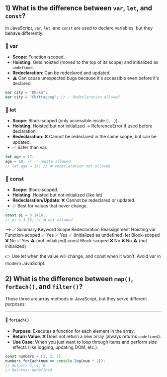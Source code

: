 ## 1) What is the difference between `var`, `let`, and `const`?

In JavaScript, `var`, `let`, and `const` are used to declare variables, but they behave differently:

### 🔹 var
- **Scope**: Function-scoped.  
- **Hoisting**: Gets hoisted (moved to the top of its scope) and initialized as `undefined`.  
- **Redeclaration**: Can be redeclared and updated.  
- ⚠️ Can cause unexpected bugs because it's accessible even before it's declared.

```js
var city = "Dhaka";
var city = "Chittagong"; // ✅ Redeclaration allowed
```

### 🔹 let

- **Scope**: Block-scoped (only accessible inside { ... }).
- **Hoisting**: Hoisted but not initialized → ReferenceError if used before declaration.
- **Redeclaration**: ❌ Cannot be redeclared in the same scope, but can be updated.
- ✅ Safer than var.

```js
let age = 17;
age = 18; // ✅ update allowed
// let age = 19; // ❌ redeclaration not allowed
```

### 🔹 const

- **Scope**: Block-scoped.
- **Hoisting**: Hoisted but not initialized (like let).
- **Redeclaration/Update**: ❌ Cannot be redeclared or updated.
- ✅ Best for values that never change.

```js
const pi = 3.1416;
// pi = 3.15; // ❌ not allowed
```

==> ✅ Summary
Keyword	Scope	Redeclaration	Reassignment	Hoisting
var	Function-scoped	✅ Yes	✅ Yes	✅ (initialized as undefined)
let	Block-scoped	❌ No	✅ Yes	⚠️ (not initialized)
const	Block-scoped	❌ No	❌ No	⚠️ (not initialized)

👉 Use let when the value will change, and const when it won’t. Avoid var in modern JavaScript.


## 2) What is the difference between `map()`, `forEach()`, and `filter()`?

These three are array methods in JavaScript, but they serve different purposes:

---

#### 🔹 `forEach()`
- **Purpose**: Executes a function for each element in the array.  
- **Return Value**: ❌ Does not return a new array (always returns `undefined`).  
- **Use Case**: When you just want to loop through items and perform side effects (like logging, updating DOM, etc.).  

```js
const numbers = [1, 2, 3];
numbers.forEach(num => console.log(num * 2));
// Output: 2, 4, 6
// Returns: undefined

